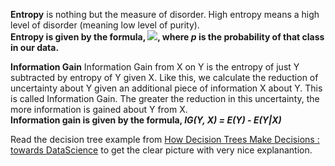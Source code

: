**Entropy** is nothing but the measure of disorder. High entropy means a high level of disorder (meaning low level of purity).  
**Entropy is given by the formula, <img src="https://render.githubusercontent.com/render/math?math=E(S)%20=%20\sum_{i=1}^c%20%20-%20p_i*%20log_2%20p_i">, where *p* is the probability of that class in our data.**

**Information Gain** Information Gain from X on Y is the entropy of just Y subtracted by  entropy of Y given X. Like this, we calculate the reduction of uncertainty about Y given an additional piece of information X about Y. This is called Information Gain. The greater the reduction in this uncertainty, the more information is gained about Y from X.  
**Information gain is given by the formula, *IG(Y, X) = E(Y) - E(Y|X)***

Read the decision tree example from [How Decision Trees Make Decisions : towards DataScience](https://towardsdatascience.com/entropy-how-decision-trees-make-decisions-2946b9c18c8) to get the clear picture with very nice explanantion. 



